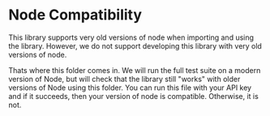 # Node Compatibility

This library supports very old versions of node when importing and using the library. However, we do not support developing this library with very old versions of node.

Thats where this folder comes in. We will run the full test suite on a modern version of Node, but will check that the library still "works" with older versions of Node using this folder. You can run this file with your API key and if it succeeds, then your version of node is compatible. Otherwise, it is not.
